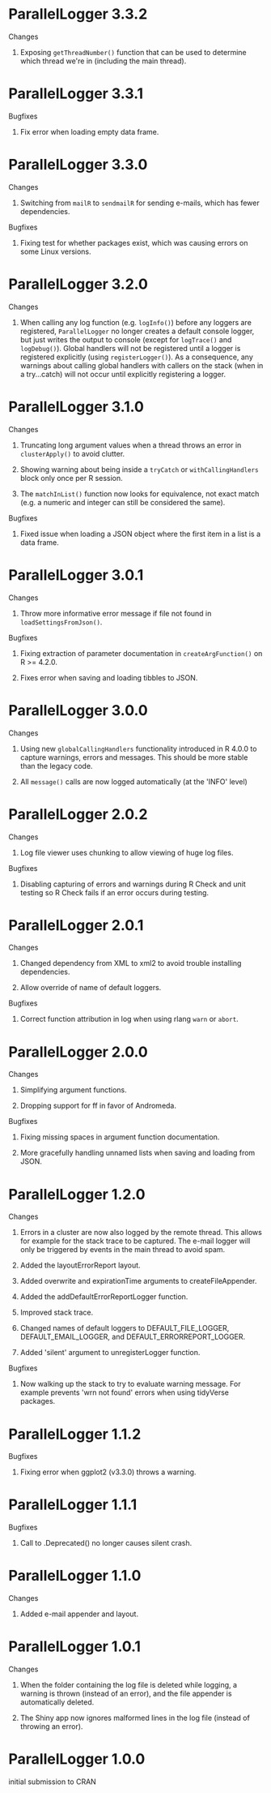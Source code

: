 ParallelLogger 3.3.2
====================

Changes

1. Exposing `getThreadNumber()` function that can be used to determine which thread we're in (including the main thread).


ParallelLogger 3.3.1
====================

Bugfixes

1. Fix error when loading empty data frame.


ParallelLogger 3.3.0
====================

Changes

1. Switching from `mailR` to `sendmailR` for sending e-mails, which has fewer dependencies.

Bugfixes

1. Fixing test for whether packages exist, which was causing errors on some Linux versions.



ParallelLogger 3.2.0
====================

Changes

1. When calling any log function (e.g. `logInfo()`) before any loggers are registered, `ParallelLogger` no longer creates a default console logger, but just writes the output to console (except for `logTrace()` and `logDebug()`). Global handlers will not be registered until a logger is registered explicitly (using `registerLogger()`). As a consequence, any warnings about calling global handlers with callers on the stack (when in a try...catch) will not occur until explicitly registering a logger.


ParallelLogger 3.1.0
====================

Changes

1. Truncating long argument values when a thread throws an error in `clusterApply()` to avoid clutter.

2. Showing warning about being inside a `tryCatch` or `withCallingHandlers` block only once per R session.

3. The `matchInList()` function now looks for equivalence, not exact match (e.g. a numeric and integer can still be considered the same).

Bugfixes

1. Fixed issue when loading a JSON object where the first item in a list is a data frame.


ParallelLogger 3.0.1
====================

Changes

1. Throw more informative error message if file not found in `loadSettingsFromJson()`.

Bugfixes

1. Fixing extraction of parameter documentation in `createArgFunction()` on R >= 4.2.0.

2. Fixes error when saving and loading tibbles to JSON.


ParallelLogger 3.0.0
====================

Changes

1. Using new `globalCallingHandlers` functionality introduced in R 4.0.0 to capture warnings, errors and messages. This should be more stable than the legacy code. 

2. All `message()` calls are now logged automatically (at the 'INFO' level)


ParallelLogger 2.0.2
====================

Changes

1. Log file viewer uses chunking to allow viewing of huge log files.

Bugfixes

1. Disabling capturing of errors and warnings during R Check and unit testing so R Check fails if an error occurs during testing.


ParallelLogger 2.0.1
====================

Changes

1. Changed dependency from XML to xml2 to avoid trouble installing dependencies.

2. Allow override of name of default loggers.

Bugfixes

1. Correct function attribution in log when using rlang `warn` or `abort`.


ParallelLogger 2.0.0
====================

Changes

1. Simplifying argument functions.

2. Dropping support for ff in favor of Andromeda.

Bugfixes

1. Fixing missing spaces in argument function documentation.

2. More gracefully handling unnamed lists when saving and loading from JSON.


ParallelLogger 1.2.0
====================

Changes

1. Errors in a cluster are now also logged by the remote thread. This allows for example for the stack trace to be captured. The e-mail logger will only be triggered by events in the main thread to avoid spam.

2. Added the layoutErrorReport layout.

3. Added overwrite and expirationTime arguments to createFileAppender.

4. Added the addDefaultErrorReportLogger function. 

5. Improved stack trace.

6. Changed names of default loggers to DEFAULT_FILE_LOGGER, DEFAULT_EMAIL_LOGGER, and DEFAULT_ERRORREPORT_LOGGER.

7. Added 'silent' argument to unregisterLogger function.

Bugfixes

1. Now walking up the stack to try to evaluate warning message. For example prevents 'wrn not found' errors when using tidyVerse packages.


ParallelLogger 1.1.2
====================

Bugfixes

1. Fixing error when ggplot2 (v3.3.0) throws a warning.


ParallelLogger 1.1.1
====================

Bugfixes

1. Call to .Deprecated() no longer causes silent crash.


ParallelLogger 1.1.0
====================

Changes

1. Added e-mail appender and layout.


ParallelLogger 1.0.1
====================

Changes

1. When the folder containing the log file is deleted while logging, a warning is thrown (instead of an error), and the file appender is automatically deleted.

2. The Shiny app now ignores malformed lines in the log file (instead of throwing an error).


ParallelLogger 1.0.0
====================

initial submission to CRAN
